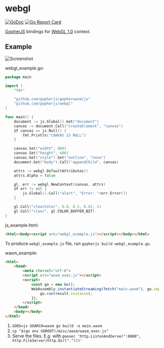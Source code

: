 # webgl

[![GoDoc](https://godoc.org/github.com/gopherjs/webgl?status.svg)](https://godoc.org/github.com/gopherjs/webgl)
[![Go Report Card](https://goreportcard.com/badge/github.com/gopherjs/webgl)](https://goreportcard.com/report/github.com/gopherjs/webgl)

[GopherJS](https://github.com/gopherjs/gopherjs) bindings for [WebGL 1.0](https://www.khronos.org/registry/webgl/specs/latest/1.0/) context.

## Example

![Screenshot](https://cloud.githubusercontent.com/assets/1924134/3566022/5d81f2d0-0ae0-11e4-82e4-3cb33b83d8d3.png)

webgl_example.go:

```Go
package main

import (
	"fmt"

	"github.com/gopherjs/gopherwasm/js"
	"github.com/gopherjs/webgl"
)

func main() {
	document := js.Global().Get("document")
	canvas := document.Call("createElement", "canvas")
	if canvas == js.Null() {
		fmt.Println("CANVAS IS NULL")
	}

	canvas.Set("width", 800)
	canvas.Set("height", 600)
	canvas.Get("style").Set("outline", "none")
	document.Get("body").Call("appendChild", canvas)

	attrs := webgl.DefaultAttributes()
	attrs.Alpha = false

	gl, err := webgl.NewContext(canvas, attrs)
	if err != nil {
		js.Global().Call("alert", "Error: "+err.Error())
	}

	gl.Call("clearColor", 0.8, 0.3, 0.01, 1)
	gl.Call("clear", gl.COLOR_BUFFER_BIT)
}
```

js_example.html:

```html
<html><body><script src="webgl_example.js"></script></body></html>
```

To produce `webgl_example.js` file, run `gopherjs build webgl_example.go`.

wasm_example:
```html
<html>
	<head>
		<meta charset="utf-8">
		<script src="wasm_exec.js"></script>
		<script>
			const go = new Go();
			WebAssembly.instantiateStreaming(fetch("main.wasm"), go.importObject).then((result) => {
				go.run(result.instance);
			});
		</script>
	</head>
	<body></body>
</html>
```

1. `GOOS=js GOARCH=wasm go build -o main.wasm`
2. `cp "$(go env GOROOT)/misc/wasm/wasm_exec.js"`
3. Serve the files. E.g. with `goexec 'http.ListenAndServe(":8080", http.FileServer(http.Dir(".")))'`

